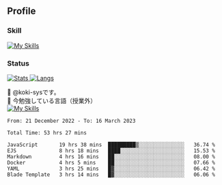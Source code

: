 ## Profile
### Skill
[![My Skills](https://skillicons.dev/icons?i=html,css,javascript,php,java,nodejs,react,bootstrap,docker,laravel,git,github,githubactions,materialui&theme=dark)](https://skillicons.dev)<br>
### Status
[![Stats](https://github-readme-stats.vercel.app/api?username=koki-sys&count_private=true&show_icons=true)
![Langs](https://github-readme-stats.vercel.app/api/top-langs/?username=koki-sys&layout=compact)](https://github.com/koki-sys)

👋 @koki-sysです。<br/>
🌱 今勉強している言語（授業外）<br/>
[![My Skills](https://skillicons.dev/icons?i=typescript,react,golang&theme=dark)](https://skillicons.dev)


<!---
koki-sys/koki-sys is a ✨ special ✨ repository because its `README.md` (this file) appears on your GitHub profile.
You can click the Preview link to take a look at your changes.
--->

<!--START_SECTION:waka-->

```text
From: 21 December 2022 - To: 16 March 2023

Total Time: 53 hrs 27 mins

JavaScript       19 hrs 38 mins  █████████▒░░░░░░░░░░░░░░░   36.74 %
EJS              8 hrs 18 mins   ████░░░░░░░░░░░░░░░░░░░░░   15.53 %
Markdown         4 hrs 16 mins   ██░░░░░░░░░░░░░░░░░░░░░░░   08.00 %
Docker           4 hrs 5 mins    ██░░░░░░░░░░░░░░░░░░░░░░░   07.66 %
YAML             3 hrs 25 mins   █▓░░░░░░░░░░░░░░░░░░░░░░░   06.42 %
Blade Template   3 hrs 14 mins   █▓░░░░░░░░░░░░░░░░░░░░░░░   06.06 %
```

<!--END_SECTION:waka-->

